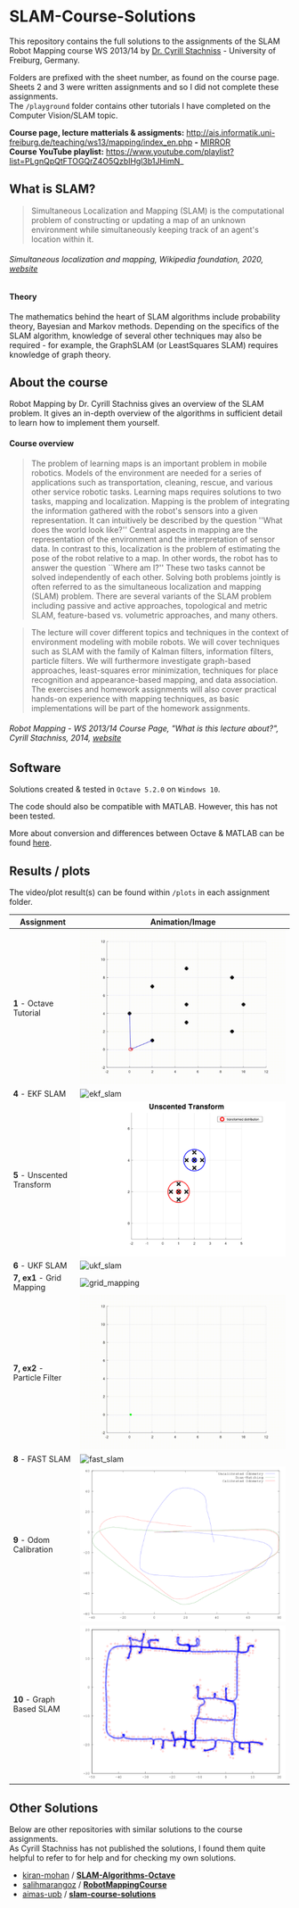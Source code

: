 # SLAM-Course-Solutions 
This repository contains the full solutions to the assignments of the SLAM Robot Mapping course WS 2013/14 by [Dr. Cyrill Stachniss](http://www.informatik.uni-freiburg.de/~stachnis) - University of Freiburg, Germany.

Folders are prefixed with the sheet number, as found on the course page.   
Sheets 2 and 3 were written assignments and so I did not complete these assignments.   
The `/playground` folder contains other tutorials I have completed on the Computer Vision/SLAM topic.

**Course page, lecture matterials & assigments:**  http://ais.informatik.uni-freiburg.de/teaching/ws13/mapping/index_en.php  **-**  [MIRROR](https://web.archive.org/web/20191216041354/http://ais.informatik.uni-freiburg.de/teaching/ws13/mapping/index_en.php)   
**Course YouTube playlist:** https://www.youtube.com/playlist?list=PLgnQpQtFTOGQrZ4O5QzbIHgl3b1JHimN_

## What is SLAM?
> Simultaneous Localization and Mapping (SLAM) is the computational problem of constructing or updating a map of an unknown environment while simultaneously keeping track of an agent's location within it.   

######  *Simultaneous localization and mapping*, Wikipedia foundation, 2020, [website](https://en.wikipedia.org/wiki/Simultaneous_localization_and_mapping)

#### Theory
The mathematics behind the heart of SLAM algorithms include probability theory, Bayesian and Markov methods. Depending on the specifics of the SLAM algorithm, knowledge of several other techniques may also be required - for example, the GraphSLAM (or LeastSquares SLAM) requires knowledge of graph theory.   
   
   
## About the course
Robot Mapping by Dr. Cyrill Stachniss gives an overview of the SLAM problem. It gives an in-depth overview of the algorithms in sufficient detail to learn how to implement them yourself.

#### Course overview
>The problem of learning maps is an important problem in mobile robotics. Models of the environment are needed for a series of applications such as transportation, cleaning, rescue, and various other service robotic tasks. Learning maps requires solutions to two tasks, mapping and localization. Mapping is the problem of integrating the information gathered with the robot's sensors into a given representation. It can intuitively be described by the question ''What does the world look like?'' Central aspects in mapping are the representation of the environment and the interpretation of sensor data. In contrast to this, localization is the problem of estimating the pose of the robot relative to a map. In other words, the robot has to answer the question ``Where am I?'' These two tasks cannot be solved independently of each other. Solving both problems jointly is often referred to as the simultaneous localization and mapping (SLAM) problem. There are several variants of the SLAM problem including passive and active approaches, topological and metric SLAM, feature-based vs. volumetric approaches, and many others.   

>The lecture will cover different topics and techniques in the context of environment modeling with mobile robots. We will cover techniques such as SLAM with the family of Kalman filters, information filters, particle filters. We will furthermore investigate graph-based approaches, least-squares error minimization, techniques for place recognition and appearance-based mapping, and data association. The exercises and homework assignments will also cover practical hands-on experience with mapping techniques, as basic implementations will be part of the homework assignments.

######  *Robot Mapping - WS 2013/14 Course Page*, "What is this lecture about?", Cyrill Stachniss, 2014, [website](http://ais.informatik.uni-freiburg.de/teaching/ws13/mapping/index_en.php)

## Software
Solutions created & tested in `Octave 5.2.0` on `Windows 10`.       

The code should also be compatible with MATLAB. However, this has not been tested.   

More about conversion and differences between Octave & MATLAB can be found [here](https://en.wikibooks.org/wiki/MATLAB_Programming/Differences_between_Octave_and_MATLAB).

## Results / plots
The video/plot result(s) can be found within `/plots` in each assignment folder.

| Assignment                   | Animation/Image                                                              | 
| ---------------------------- | ---------------------------------------------------------------------------- | 
| **1** - Octave Tutorial      | ![octave_tutorial](s1_octave_tutorial/plots/odom.gif)                        | 
| **4** - EKF SLAM             | ![ekf_slam](s4_ekf_slam/plots/ekf.gif)                                       | 
| **5** - Unscented Transform  | ![unscented](s5_unscented_transform/plots/unscented.png)                     | 
| **6** - UKF SLAM             | ![ukf_slam](s6_ukf_slam/plots/ukf.gif)                                       | 
| **7, ex1** - Grid Mapping    | ![grid_mapping](s7_ex1_gridmaps/plots/)                                      | 
| **7, ex2** - Particle Filter | ![particle_filter](s7_ex2_particle_filter/plots/pf.gif)                      | 
| **8** - FAST SLAM            | ![fast_slam](s8_fast_slam/plots/fast_slam.gif)                               | 
| **9** - Odom Calibration     | ![odometry-calibration](s9_odom_calib/plots/odometry-calibration-result.png) | 
| **10** - Graph Based SLAM    | ![graph-based-slam_dlr](s10_graph-based_slam/plots/dlr.png)                  | 

## Other Solutions
Below are other repositories with similar solutions to the course assignments.   
As Cyrill Stachniss has not published the solutions, I found them quite helpful to refer to for help and for checking my own solutions.
 -  [kiran-mohan](https://github.com/kiran-mohan) / **[SLAM-Algorithms-Octave](https://github.com/kiran-mohan/SLAM-Algorithms-Octave)**
 -  [salihmarangoz](https://github.com/salihmarangoz) / **[RobotMappingCourse](https://github.com/salihmarangoz/RobotMappingCourse)**
 -  [aimas-upb](https://github.com/aimas-upb) / **[slam-course-solutions](https://github.com/aimas-upb/slam-course-solutions)**
